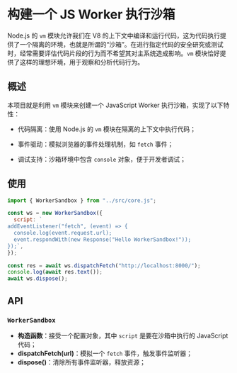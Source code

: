 # 构建一个 JS Worker 执行沙箱


Node.js 的 `vm` 模块允许我们在 V8 的上下文中编译和运行代码，这为代码执行提供了一个隔离的环境，也就是所谓的“沙箱”。在进行指定代码的安全研究或测试时，经常需要评估代码片段的行为而不希望其对主系统造成影响。`vm` 模块恰好提供了这样的理想环境，用于观察和分析代码行为。

## 概述


本项目就是利用 `vm` 模块来创建一个 JavaScript Worker 执行沙箱，实现了以下特性：

- 代码隔离：使用 Node.js 的 `vm` 模块在隔离的上下文中执行代码；

- 事件驱动：模拟浏览器的事件处理机制，如 `fetch` 事件；
- 调试支持：沙箱环境中包含 `console` 对象，便于开发者调试；


## 使用

```js
import { WorkerSandbox } from "../src/core.js";

const ws = new WorkerSandbox({
  script: `
addEventListener("fetch", (event) => {
  console.log(event.request.url);
  event.respondWith(new Response("Hello WorkerSandbox!"));
});`,
});

const res = await ws.dispatchFetch("http://localhost:8000/");
console.log(await res.text());
await ws.dispose();

```


## API

### `WorkerSandbox`

- **构造函数**：接受一个配置对象，其中 `script` 是要在沙箱中执行的 JavaScript 代码；
- **dispatchFetch(url)**：模拟一个 `fetch` 事件，触发事件监听器；
- **dispose()**：清除所有事件监听器，释放资源；


